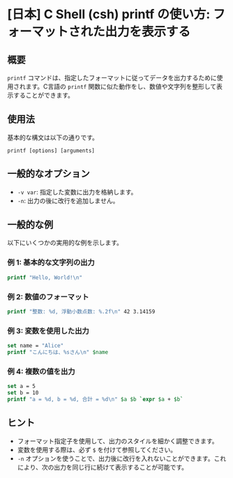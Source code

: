 # [日本] C Shell (csh) printf の使い方: フォーマットされた出力を表示する

## 概要
`printf` コマンドは、指定したフォーマットに従ってデータを出力するために使用されます。C言語の `printf` 関数に似た動作をし、数値や文字列を整形して表示することができます。

## 使用法
基本的な構文は以下の通りです。

```
printf [options] [arguments]
```

## 一般的なオプション
- `-v var`: 指定した変数に出力を格納します。
- `-n`: 出力の後に改行を追加しません。

## 一般的な例
以下にいくつかの実用的な例を示します。

### 例 1: 基本的な文字列の出力
```csh
printf "Hello, World!\n"
```

### 例 2: 数値のフォーマット
```csh
printf "整数: %d, 浮動小数点数: %.2f\n" 42 3.14159
```

### 例 3: 変数を使用した出力
```csh
set name = "Alice"
printf "こんにちは、%sさん\n" $name
```

### 例 4: 複数の値を出力
```csh
set a = 5
set b = 10
printf "a = %d, b = %d, 合計 = %d\n" $a $b `expr $a + $b`
```

## ヒント
- フォーマット指定子を使用して、出力のスタイルを細かく調整できます。
- 変数を使用する際は、必ず `$` を付けて参照してください。
- `-n` オプションを使うことで、出力後に改行を入れないことができます。これにより、次の出力を同じ行に続けて表示することが可能です。